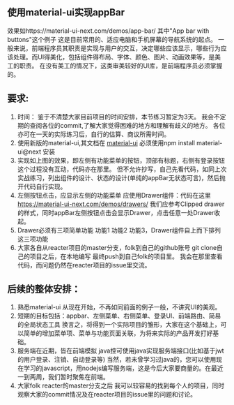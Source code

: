 
## 使用material-ui实现appBar
  效果如https://material-ui-next.com/demos/app-bar/ 其中"App bar with buttons"这个例子
  这是目前常用的、适应电脑和手机屏幕的导航系统的起点。
  一般来说，前端程序员其职责是实现与用户的交互，决定哪些应该显示，哪些行为应该处理。而UI得美化，包括组件得布局、字体、颜色、图片、动画效果等，是美工的职责。
  在没有美工的情况下，这类审美较好的UI库，是前端程序员必须掌握的。

## 要求:
1. 时间：
  鉴于不清楚大家目前项目的时间安排，本节练习暂定为3天。
  我会不定期的查阅各位的commit,了解大家觉得困难的地方和理解有歧义的地方。
  各位亦可在一天的实际练习后，自行的估算、商议所需时间。
1. 使用新版的material-ui,其文档在
  [material-ui](https://material-ui-next.com/)
  必须使用npm install material-ui@next 安装
1. 实现如上图的效果，即左侧有功能菜单的按钮，顶部有标题，右侧有登录按钮
  这个过程没有互动，代码亦在那里。
  但不允许抄写，自己先看代码，如同上次实战练习，列出组件的设计、状态的设计(单纯的appBar无状态可言)，然后抛开代码自行实现。
1. 左侧按钮点击，应显示左侧的功能菜单
  应使用Drawer组件：代码在这里 https://material-ui-next.com/demos/drawers/
  我们应参考Clipped drawer的样式，同时appBar左侧按钮点击会显示Drawer，点击任意一处Drawer收起。
1. Drawer必须有三项简单功能
  功能1 功能2 功能3，Drawer组件自上而下排列这三项功能
1. 大家各自从reacter项目的master分支，folk到自己的github账号
  git clone自己的项目之后，在本地编写
  最终push到自己folk的项目里。
  我会在那里查看代码，而问题仍然在reacter项目的issue里交流。

## 后续的整体安排：
1. 熟悉material-ui
  从现在开始，不再如同前面的例子一般，不讲究UI的美观。
1. 短期的目标包括：appbar、左侧菜单、右侧菜单、登录UI、前端路由、简易的全局状态工具
  换言之，将得到一个实际项目的雏形，大家在这个基础上，可以简单的增加菜单项、菜单与功能页面关联，为将来实际的产品开发打好基础。
1. 服务端在近期，皆在前端模拟
  java控可使用java实现服务端接口(比如基于jwt的用户登录、注销、自动登录等)
  当然，若未曾学习过java的，您可以使用现在学习的javascript，用nodejs编写服务端，这是今后大家要商量的。在最近一到两周，我们暂时聚焦在前端。
1. 大家folk reacter的master分支之后
  我可以较容易的找到每个人的项目，同时观察大家的commit情况及在reacter项目的issue里的问题和讨论。

